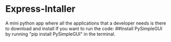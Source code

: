 # Express-Intaller
A mini python app where all the applications that a developer needs is there to download and install
If you want to run the code: 
##Install PySimpleGUI by running "pip install PySimpleGUI" in the terminal.
